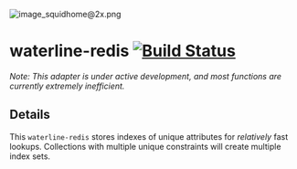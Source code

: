 ![image_squidhome@2x.png](http://i.imgur.com/RIvu9.png)

# waterline-redis [![Build Status](https://travis-ci.org/vanetix/sails-redis.png)](https://travis-ci.org/vanetix/sails-redis)

*Note: This adapter is under active development, and most functions are currently extremely inefficient.*

## Details

This `waterline-redis` stores indexes of unique attributes for *relatively* fast lookups. Collections with multiple unique constraints will create multiple index sets.